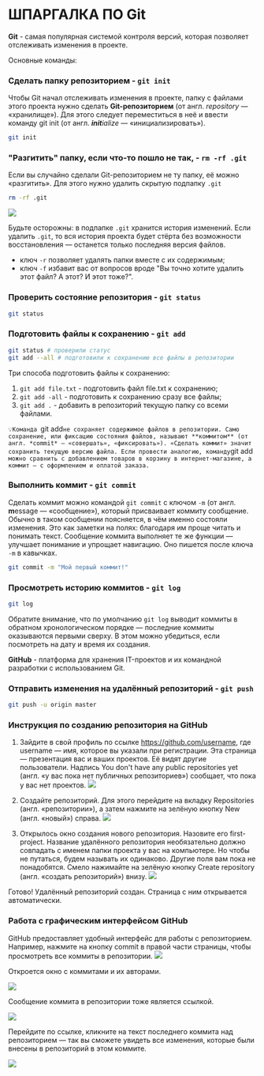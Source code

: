 # **ШПАРГАЛКА ПО Git**

**Git** - самая популярная системой контроля версий, которая позволяет отслеживать изменения в проекте.

Основные команды:

### **Сделать папку репозиторием - `git init`**
Чтобы Git начал отслеживать изменения в проекте, папку с файлами этого проекта нужно сделать **Git-репозиторием** (от англ. *repository* — «хранилище»). Для этого следует переместиться в неё и ввести команду git init (от англ. _**init**ialize_ — «инициализировать»).
```BASH
git init
```

### **"Разгитить" папку, если что-то пошло не так, - `rm -rf .git`**
Если вы случайно сделали Git-репозиторием не ту папку, её можно «разгитить». Для этого нужно удалить скрытую подпапку `.git`
```BASH
rm -rf .git
```
![](https://pictures.s3.yandex.net/resources/122_1695033955.png)

Будьте осторожны: в подпапке `.git` хранится история изменений. Если удалить `.git`, то вся история проекта будет стёрта без возможности восстановления — останется только последняя версия файлов.

- ключ `-r` позволяет удалять папки вместе с их содержимым;
- ключ `-f` избавит вас от вопросов вроде "Вы точно хотите удалить этот файл? А этот? И этот тоже?".

### **Проверить состояние репозитория - `git status`**
``` BASH
git status
```

### **Подготовить файлы к сохранению - `git add`**
```BASH
git status # проверили статус
git add --all # подготовили к сохранению все файлы в репозитории
```

Три способа подготовить файлы к сохранению: 
1. `git add file.txt` - подготовить файл file.txt к сохранению;
2. `git add -all` - подготовить к сохранению сразу все файлы; 
3. `git add .` - добавить в репозиторий текущую папку со всеми файлами. 

`💡Команда `git add` не сохраняет содержимое файлов в репозитории. Само сохранение, или фиксацию состояния файлов, называют **коммитом** (от англ. *commit* — «совершать», «фиксировать»). «Сделать коммит» значит сохранить текущую версию файла.
Если провести аналогию, команду `git add` можно сравнить с добавлением товаров в корзину в интернет-магазине, а коммит — с оформлением и оплатой заказа.`

### **Выполнить коммит - `git commit`**
Сделать коммит можно командой `git commit` c ключом `-m` (от англ. **m**essage — «сообщение»), который присваивает коммиту сообщение.
Обычно в таком сообщении поясняется, в чём именно состояли изменения. Это как заметки на полях: благодаря им проще читать и понимать текст. Сообщение коммита выполняет те же функции — улучшает понимание и упрощает навигацию. Оно пишется после ключа `-m` в кавычках.
```BASH
git commit -m "Мой первый коммит!"
```

### **Просмотреть историю коммитов - `git log`**
```BASH
git log
```
Обратите внимание, что по умолчанию `git log` выводит коммиты в обратном хронологическом порядке — последние коммиты оказываются первыми сверху. В этом можно убедиться, если посмотреть на дату и время их создания.

**GitHub** - платформа для хранения IT-проектов и их командной разработки с использованием Git. 

### **Отправить изменения на удалённый репозиторий - `git push`**
```BASH
git push -u origin master
```

### **Инструкция по созданию репозитория на GitHub**

1. Зайдите в свой профиль по ссылке https://github.com/username, где username — имя, которое вы указали при 
регистрации. Эта страница — презентация вас и ваших проектов. Её видят другие пользователи. Надпись You don't have any public repositories yet (англ. «у вас пока нет публичных репозиториев») сообщает, что пока у вас нет проектов.
![](https://pictures.s3.yandex.net/resources/S1_02_03-1-3_1695119090.png)

2. Создайте репозиторий. Для этого перейдите на вкладку Repositories (англ. «репозитории»), а затем нажмите на зелёную кнопку New (англ. «новый») справа. 
![](https://pictures.s3.yandex.net/resources/S1_02_03-5_1695119110.png)

3. Открылось окно создания нового репозитория. Назовите его first-project. Название удалённого репозитория необязательно должно совпадать с именем папки проекта у вас на компьютере. Но чтобы не путаться, будем называть их одинаково. 
 Другие поля вам пока не понадобятся. Смело нажимайте на зелёную кнопку Create repository (англ. «создать репозиторий») внизу.
![](https://pictures.s3.yandex.net/resources/S1_02_03-3-3_1695119128.png)

Готово! Удалённый репозиторий создан. Страница с ним открывается автоматически.

### **Работа с графическим интерфейсом GitHub**
GitHub предоставляет удобный интерфейс для работы с репозиторием. Например, нажмите на кнопку commit в правой части страницы, чтобы просмотреть все коммиты в репозитории.
![](https://pictures.s3.yandex.net/resources/M2_T4_03_02-3_1695122200.png)

Откроется окно с коммитами и их авторами.

![](https://pictures.s3.yandex.net/resources/M2_T4_03_03-3_1695122211.png)

Сообщение коммита в репозитории тоже является ссылкой. 

![](https://pictures.s3.yandex.net/resources/M2_T4_03_04-3_1695122224.png)

Перейдите по ссылке, кликните на текст последнего коммита над репозиторием — так вы сможете увидеть все изменения, которые были внесены в репозиторий в этом коммите.

![](https://pictures.s3.yandex.net/resources/M2_T4_03_05-3_1695122234.png)